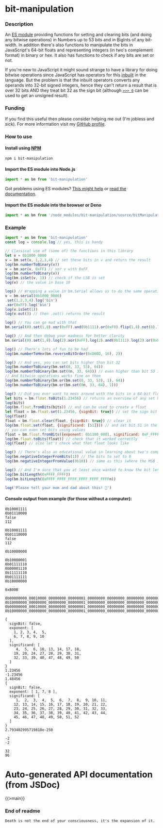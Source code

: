 # bit-manipulation

### Description
An [ES module](https://flaviocopes.com/es-modules) providing functions for setting and clearing bits (and doing any bitwise operations) in Numbers up to 53 bits and in BigInts of any bit-width. In addition there's also functions to manipulate the bits in JavaScript's 64-bit floats and representing integers (in two's complement format) in binary or hex. It also has functions to check if any bits are set or not.

If you're new to JavaScript it might sound strange to have a library for doing bitwise operations since JavaScript has operators for this [inbuilt](https://developer.mozilla.org/en-US/docs/Web/JavaScript/Guide/Expressions_and_Operators#bitwise_operators) in the language. But the problem is that the inbuilt operators converts any operands into 32-bit signed integers, hence they can't return a result that is over 32 bits AND they treat bit 32 as the sign bit (although [`>>> 0`](https://developer.mozilla.org/en-US/docs/Web/JavaScript/Reference/Operators/Unsigned_right_shift) can be used to get an unsigned result).

### Funding

If you find this useful then please consider helping me out (I'm jobless and sick). For more information visit my [GitHub profile](https://github.com/JoakimCh).

### How to use

#### Install using [NPM](https://www.npmjs.com/)

```shell
npm i bit-manipulation
```

#### Import the ES module into Node.js

```js
import * as bm from 'bit-manipulation'
```
Got problems using ES modules? [This might help](https://stackoverflow.com/questions/45854169/how-can-i-use-an-es6-import-in-node-js/56350495#56350495) or [read the documentation](https://nodejs.org/api/esm.html).

#### Import the ES module into the browser or Deno

```js
import * as bm from '/node_modules/bit-manipulation/source/bitManipulation.js'
```

### Example

```js
import * as bm from 'bit-manipulation'
const log = console.log // yes, this is handy

// Classical use of (some of) the functions in this library
let v = 0b1000_0000
v = bm.set(v, 1,2,3,4) // set these bits in v and return the result
log(bm.numberToBinary(v))
v = bm.xor(v, 0xFF) // xor v with 0xFF
log(bm.numberToBinary(v))
log(bm.isSet(v, 1)) // check if the LSB is set
log(v) // the value in base 10

log() // Wrapping a value in bm.Serial allows us to do the same operations on it in series in a more convenient way
v = bm.serial(0b1000_0000)
.set(1,2,3,4).log('bin')
.xor(0xFF).log('bin')
log(v.isSet(1))
log(v.out()) // then .out() returns the result

log() // You can go mad with that
bm.serial(0).set(1,8).xor(0xFF).and(0b1111).or(0xF0).flip(1,8).not(8).log('bin')

log() // And then debug your madness for better clarity
bm.serial(0).set(1,8).log(2).xor(0xFF).log(2).and(0b1111).log(2).or(0xF0).log(2).flip(1,8).log(2).not(8).log(2)

log() // There's lots of fun to be had
log(bm.numberToHex(bm.reverseBitOrder(0xD00D, 16), 2)) 

log() // And yes, you can set bits higher than bit 32
log(bm.numberToBinary(bm.set(0, 33, 53), 64))
log(bm.numberToBinary(bm.set(0n, 33, 64))) // even higher than bit 53 if using BigInts
// And bitwise operations works fine on them
log(bm.numberToBinary(bm.or(bm.set(0, 33, 53), 1), 64))
log(bm.numberToBinary(bm.or(bm.set(0n, 33, 64), 1)))

log() // Did you ever want to mess around with the bits in a 64-bit float? Well, now you can!
let bits = bm.float.toBits(1.23456) // returns an overview of any set bits
log(bits)
log(bm.float.fromBits(bits)) // and can be used to create a float
let float = bm.float.set(1.23456, {signBit: true}) // set the sign bit
log(float)
float = bm.float.clear(float, {signBit: true}) // clear it
log(bm.float.set(float, {significand: [51]})) // and set bit 51 in the significand / mantissa
// you can even set bits using values
float = bm.float.fromBits({exponent: 0b1100_0001, significand: 0xF_FFFF_FFFF_FFFF})
log(bm.float.toBits(float)) // check that it worked correctly
log(float) // also let's check what that float looks like

log() // There's also an educational value in learning about two's complement format
log(bm.negativeIntegerFromBits(1)) // the bits to set to 0
log(bm.negativeIntegerFromValue(0b10)) // same as this (where the MSB is the sign bit)

log() // And I'm sure that you at least once wanted to know the bit length/width of a number
log(bm.bitLength(0xFFFF_FFFF))
log(bm.bitLength(0xFFFF_FFFF_FFFF_FFFF_FFFF_FFFFn))

log('Please tell your mom and dad about this! 🙂')
```

#### Console output from example (for those without a computer):

```
0b10001111
0b01110000
false
112

0b10001111
0b01110000
false
112

0b10000000

0b10000001
0b01111110
0b00001110
0b11111110
0b01111111
0b10000000

0xB00B

0b00000000_00010000_00000000_00000001_00000000_00000000_00000000_00000000
0b10000000_00000000_00000000_00000001_00000000_00000000_00000000_00000000n
0b00000000_00010000_00000000_00000001_00000000_00000000_00000000_00000001
0b10000000_00000000_00000000_00000001_00000000_00000000_00000000_00000001n

{
  signBit: false,
  exponent: [
    1, 2, 3, 4,  5,
    6, 7, 8, 9, 10
  ],
  significand: [
     4,  5,  6, 10, 13, 14, 17, 18,
    19, 20, 24, 27, 28, 29, 30, 31,
    32, 33, 39, 40, 47, 48, 49, 50
  ]
}
1.23456
-1.23456
1.48456
{
  signBit: false,
  exponent: [ 1, 7, 8 ],
  significand: [
     1,  2,  3,  4,  5,  6,  7,  8,  9, 10, 11,
    12, 13, 14, 15, 16, 17, 18, 19, 20, 21, 22,
    23, 24, 25, 26, 27, 28, 29, 30, 31, 32, 33,
    34, 35, 36, 37, 38, 39, 40, 41, 42, 43, 44,
    45, 46, 47, 48, 49, 50, 51, 52
  ]
}
2.793402995719818e-250

-2
-2

32
96
```

# Auto-generated API documentation (from JSDoc)

{{>main}}

### End of readme
```
Death is not the end of your consciousness, it's the expansion of it.
```
